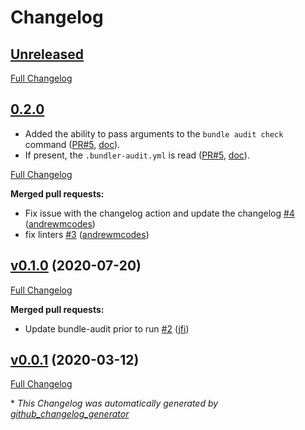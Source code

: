 # Changelog

## [Unreleased](https://github.com/andrewmcodes/bundler-audit-action/tree/HEAD)

[Full Changelog](https://github.com/andrewmcodes/bundler-audit-action/compare/v0.1.0...HEAD)


## [0.2.0](https://github.com/andrewmcodes/bundler-audit-action/tree/v0.2.0)

  - Added the ability to pass arguments to the `bundle audit check` command ([PR#5](https://github.com/andrewmcodes/bundler-audit-action/pull/5), [doc](https://github.com/puria/bundler-audit-action#advanced-usage)).
  - If present, the `.bundler-audit.yml` is read ([PR#5](https://github.com/andrewmcodes/bundler-audit-action/pull/5), [doc](https://github.com/puria/bundler-audit-action#advanced-usage)).

[Full Changelog](https://github.com/andrewmcodes/bundler-audit-action/compare/v0.1.0...v0.2.0)

**Merged pull requests:**

- Fix issue with the changelog action and update the changelog [\#4](https://github.com/andrewmcodes/bundler-audit-action/pull/4) ([andrewmcodes](https://github.com/andrewmcodes))
- fix linters [\#3](https://github.com/andrewmcodes/bundler-audit-action/pull/3) ([andrewmcodes](https://github.com/andrewmcodes))

## [v0.1.0](https://github.com/andrewmcodes/bundler-audit-action/tree/v0.1.0) (2020-07-20)

[Full Changelog](https://github.com/andrewmcodes/bundler-audit-action/compare/v0.0.1...v0.1.0)

**Merged pull requests:**

- Update bundle-audit prior to run [\#2](https://github.com/andrewmcodes/bundler-audit-action/pull/2) ([jfi](https://github.com/jfi))

## [v0.0.1](https://github.com/andrewmcodes/bundler-audit-action/tree/v0.0.1) (2020-03-12)

[Full Changelog](https://github.com/andrewmcodes/bundler-audit-action/compare/cc909462b5a42dcbf39f3e4aa4c76c085af7d5af...v0.0.1)



\* *This Changelog was automatically generated by [github_changelog_generator](https://github.com/github-changelog-generator/github-changelog-generator)*
